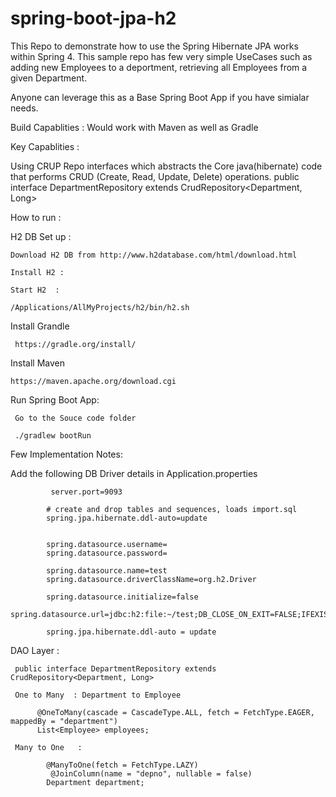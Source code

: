 # spring-boot-jpa-h2

This Repo to demonstrate how to use the Spring Hibernate JPA works within Spring 4. This sample repo has few very simple 
UseCases such as adding new Employees to a deportment, retrieving all Employees from a given Department.

Anyone can leverage this as a Base Spring Boot App if you have simialar needs.


Build Capablities :
Would work with Maven as well as Gradle

Key Capablities :

Using CRUP Repo interfaces which abstracts the Core java(hibernate) code that performs CRUD (Create, Read, Update, Delete) 
operations.
    public interface DepartmentRepository extends CrudRepository<Department, Long>

    
How to run :

H2 DB Set up :

    Download H2 DB from http://www.h2database.com/html/download.html
    
    Install H2 : 
    
    Start H2  :
    
    /Applications/AllMyProjects/h2/bin/h2.sh
    
 Install Grandle 
 
     https://gradle.org/install/
 
 Install Maven
    
    https://maven.apache.org/download.cgi
 
 Run Spring Boot App:
 
     Go to the Souce code folder

     ./gradlew bootRun


Few Implementation Notes:

Add the following DB Driver details in Application.properties 

             server.port=9093

            # create and drop tables and sequences, loads import.sql
            spring.jpa.hibernate.ddl-auto=update


            spring.datasource.username=
            spring.datasource.password=

            spring.datasource.name=test
            spring.datasource.driverClassName=org.h2.Driver

            spring.datasource.initialize=false
            spring.datasource.url=jdbc:h2:file:~/test;DB_CLOSE_ON_EXIT=FALSE;IFEXISTS=TRUE;DB_CLOSE_DELAY=-1;

            spring.jpa.hibernate.ddl-auto = update


DAO Layer :

     public interface DepartmentRepository extends CrudRepository<Department, Long>
     
     One to Many  : Department to Employee 
     
          @OneToMany(cascade = CascadeType.ALL, fetch = FetchType.EAGER, mappedBy = "department")
      	  List<Employee> employees;
          
     Many to One   : 
         
         	@ManyToOne(fetch = FetchType.LAZY)
             @JoinColumn(name = "depno", nullable = false)
	        Department department;

